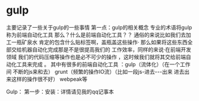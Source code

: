 # gulp
主要记录了一些关于gulp的一些事情
第一点：gulp的相关概念
  专业的术语将gulp称为前端自动化工具
  那么？什么是前端自动化工具？？
  通俗的来说比如我们去加工一瓶矿泉水 肯定的包含什么贴标签啊，盖瓶盖这些操作· 那么如果将这些东西全部交给机器自动化完成那是不是很提高我们的
  工作效率，同样的来说·在前端开发领域 我们的代码压缩等操作也是必不可少的操作 ，这时候我们就将其交给前端自动化工具来完成 。
  其中有很多的前端自动化工具 ：gulp（流体化）（在一个工作间 不断的js来和去）
                            grunt（频繁的操作IO流）（比如一段js-进去---出来 进去出来这样的操作很不好）
                            webpeak等
                            
  Gulp：
     第一步：安装：详情请见我的qq记事本
